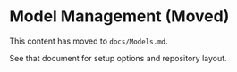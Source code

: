 # Model Management (Moved)

This content has moved to `docs/Models.md`.

See that document for setup options and repository layout.
